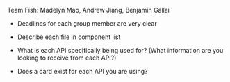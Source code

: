 Team Fish: Madelyn Mao, Andrew Jiang, Benjamin Gallai

- Deadlines for each group member are very clear

- Describe each file in component list
- What is each API specifically being used for? (What information are you looking to receive from each API?)
- Does a card exist for each API you are using?
